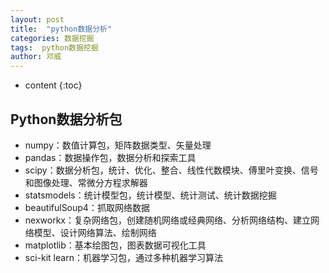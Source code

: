 ```yaml
---
layout: post
title:  "python数据分析"
categories: 数据挖掘
tags:  python数据挖掘
author: 邓威
---
```


* content
{:toc}

## Python数据分析包
* numpy：数值计算包，矩阵数据类型、矢量处理
* pandas：数据操作包，数据分析和探索工具
* scipy：数据分析包，统计、优化、整合、线性代数模块、傅里叶变换、信号和图像处理、常微分方程求解器
* statsmodels：统计模型包，统计模型、统计测试、统计数据挖掘
* beautifulSoup4：抓取网络数据
* nexworkx：复杂网络包，创建随机网络或经典网络、分析网络结构、建立网络模型、设计网络算法、绘制网络
* matplotlib：基本绘图包，图表数据可视化工具
* sci-kit learn：机器学习包，通过多种机器学习算法

